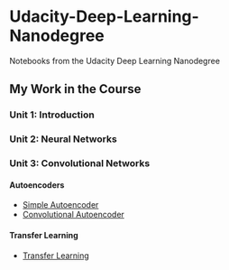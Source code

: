 # Udacity-Deep-Learning-Nanodegree
Notebooks from the Udacity Deep Learning Nanodegree

## My Work in the Course

### Unit 1: Introduction

### Unit 2: Neural Networks

### Unit 3: Convolutional Networks

#### Autoencoders

- [Simple Autoencoder](https://github.com/sabinem/Udacity-Deep-Learning-Nanodegree/blob/master/autoencoder/Simple_Autoencoder.ipynb)
- [Convolutional Autoencoder](https://github.com/sabinem/Udacity-Deep-Learning-Nanodegree/blob/master/autoencoder/Convolutional_Autoencoder.ipynb)

#### Transfer Learning
- [Transfer Learning](https://github.com/sabinem/Udacity-Deep-Learning-Nanodegree/blob/master/transfer-learning/Transfer_Learning.ipynb)
